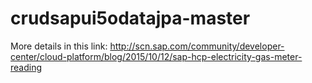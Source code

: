 # crudsapui5odatajpa-master 


More details in this link:
http://scn.sap.com/community/developer-center/cloud-platform/blog/2015/10/12/sap-hcp-electricity-gas-meter-reading
